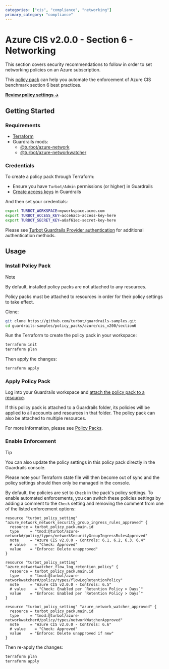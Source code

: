 ```yaml
---
categories: ["cis", "compliance", "networking"]
primary_category: "compliance"
---
```


# Azure CIS v2.0.0 - Section 6 - Networking

This section covers security recommendations to follow in order to set networking policies on an Azure subscription.

This [policy pack](https://turbot.com/guardrails/docs/concepts/resources/policy-packs) can help you automate the enforcement of Azure CIS benchmark section 6 best practices.

**[Review policy settings →](https://hub-guardrails-turbot-com-git-development-turbot.vercel.app/policy-packs/azure_cis_v200_section6/settings)**

## Getting Started

### Requirements

- [Terraform](https://developer.hashicorp.com/terraform/tutorials/azure-get-started/install-cli)
- Guardrails mods:
  - [@turbot/azure-network](https://hub-guardrails-turbot-com-git-development-turbot.vercel.app/mods/azure/mods/azure-network)
  - [@turbot/azure-networkwatcher](https://hub-guardrails-turbot-com-git-development-turbot.vercel.app/mods/azure/mods/azure-networkwatcher)

### Credentials

To create a policy pack through Terraform:

- Ensure you have `Turbot/Admin` permissions (or higher) in Guardrails
- [Create access keys](https://turbot.com/guardrails/docs/guides/iam/access-keys#generate-a-new-guardrails-api-access-key) in Guardrails

And then set your credentials:

```sh
export TURBOT_WORKSPACE=myworkspace.acme.com
export TURBOT_ACCESS_KEY=acce6ac5-access-key-here
export TURBOT_SECRET_KEY=a8af61ec-secret-key-here
```

Please see [Turbot Guardrails Provider authentication](https://registry.terraform.io/providers/turbot/turbot/latest/docs#authentication) for additional authentication methods.

## Usage

### Install Policy Pack

> [!NOTE]
> By default, installed policy packs are not attached to any resources.
>
> Policy packs must be attached to resources in order for their policy settings to take effect.

Clone:

```sh
git clone https://github.com/turbot/guardrails-samples.git
cd guardrails-samples/policy_packs/azure/cis_v200/section6
```

Run the Terraform to create the policy pack in your workspace:

```sh
terraform init
terraform plan
```

Then apply the changes:

```sh
terraform apply
```

### Apply Policy Pack

Log into your Guardrails workspace and [attach the policy pack to a resource](https://turbot.com/guardrails/docs/guides/policy-packs#attach-a-policy-pack-to-a-resource).

If this policy pack is attached to a Guardrails folder, its policies will be applied to all accounts and resources in that folder. The policy pack can also be attached to multiple resources.

For more information, please see [Policy Packs](https://turbot.com/guardrails/docs/concepts/resources/policy-packs).

### Enable Enforcement

> [!TIP]
> You can also update the policy settings in this policy pack directly in the Guardrails console.
>
> Please note your Terraform state file will then become out of sync and the policy settings should then only be managed in the console.

By default, the policies are set to `Check` in the pack's policy settings. To enable automated enforcements, you can switch these policies settings by adding a comment to the `Check` setting and removing the comment from one of the listed enforcement options:

```hcl
resource "turbot_policy_setting" "azure_network_network_security_group_ingress_rules_approved" {
  resource = turbot_policy_pack.main.id
  type     = "tmod:@turbot/azure-network#/policy/types/networkSecurityGroupIngressRulesApproved"
  note     = "Azure CIS v2.0.0 - Controls: 6.1, 6.2, 6.3, 6.4"
  # value    = "Check: Approved"
  value    = "Enforce: Delete unapproved"
}

resource "turbot_policy_setting" "azure_networkwatcher_flow_log_retention_policy" {
  resource = turbot_policy_pack.main.id
  type     = "tmod:@turbot/azure-networkwatcher#/policy/types/flowLogRetentionPolicy"
  note     = "Azure CIS v2.0.0 - Controls: 6.5"
  # value    = "Check: Enabled per `Retention Policy > Days`"
  value    = "Enforce: Enabled per `Retention Policy > Days`"
}

resource "turbot_policy_setting" "azure_network_watcher_approved" {
  resource = turbot_policy_pack.main.id
  type     = "tmod:@turbot/azure-networkwatcher#/policy/types/networkWatcherApproved"
  note     = "Azure CIS v2.0.0 - Controls: 6.6"
  # value    = "Check: Approved"
  value    = "Enforce: Delete unapproved if new"
}
```

Then re-apply the changes:

```sh
terraform plan
terraform apply
```
